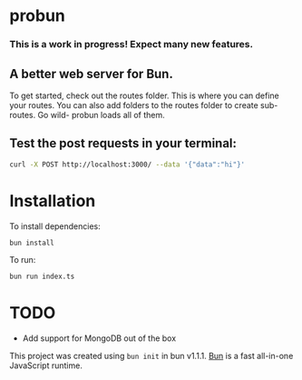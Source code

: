 # probun
### This is a work in progress! Expect many new features.

## A better web server for Bun.

To get started, check out the routes folder. This is where you can define your routes.
You can also add folders to the routes folder to create sub-routes. Go wild- probun loads all of them.

## Test the post requests in your terminal:

```bash
curl -X POST http://localhost:3000/ --data '{"data":"hi"}'
```

# Installation

To install dependencies:

```bash
bun install
```

To run:

```bash
bun run index.ts
```

# TODO
- Add support for MongoDB out of the box

This project was created using `bun init` in bun v1.1.1. [Bun](https://bun.sh) is a fast all-in-one JavaScript runtime.

